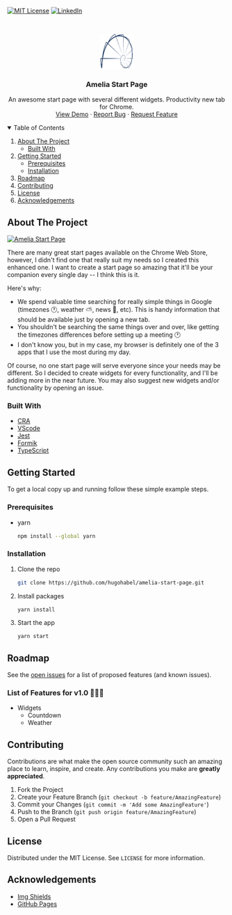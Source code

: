 [![MIT License][license-shield]][license-url]
[![LinkedIn][linkedin-shield]][linkedin-url]

<!-- Project Logo -->
<br />
<p align="center">
  <a href="https://github.com/hugohabel/amelia-start-page">
    <img src="images/logo.png" alt="Logo" width="80" height="80">
  </a>

  <h3 align="center">Amelia Start Page</h3>

  <p align="center">
    An awesome start page with several different widgets. Productivity new tab for Chrome.
    <br />
    <a href="#">View Demo</a>
    ·
    <a href="https://github.com/hugohabel/amelia-start-page/issues">Report Bug</a>
    ·
    <a href="https://github.com/hugohabel/amelia-start-page/issues">Request Feature</a>
  </p>
</p>
<!-- End Project Logo -->

<!-- Table of Contents -->
<details open="open">
  <summary>Table of Contents</summary>
  <ol>
    <li>
      <a href="#about-the-project">About The Project</a>
      <ul>
        <li><a href="#built-with">Built With</a></li>
      </ul>
    </li>
    <li>
      <a href="#getting-started">Getting Started</a>
      <ul>
        <li><a href="#prerequisites">Prerequisites</a></li>
        <li><a href="#installation">Installation</a></li>
      </ul>
    </li>
    <li><a href="#roadmap">Roadmap</a></li>
    <li><a href="#contributing">Contributing</a></li>
    <li><a href="#license">License</a></li>
    <li><a href="#acknowledgements">Acknowledgements</a></li>
  </ol>
</details>
<!-- End Table of Contents -->

<!-- About the Project -->
## About The Project

[![Amelia Start Page][product-screenshot]](https://hugohabel.github.io/amelia-start-page/)

There are many great start pages available on the Chrome Web Store, however, I didn't find one that really suit my needs so I created this enhanced one. I want to create a start page so amazing that it'll be your companion every single day -- I think this is it.

Here's why:
* We spend valuable time searching for really simple things in Google (timezones 🕐, weather ⛅, news 📰, etc). This is handy information that should be available just by opening a new tab.
* You shouldn't be searching the same things over and over, like getting the timezones differences before setting up a meeting 🕐
* I don't know you, but in my case, my browser is definitely one of the 3 apps that I use the most during my day.

Of course, no one start page will serve everyone since your needs may be different. So I decided to create widgets for every functionality, and I'll be adding more in the near future. You may also suggest new widgets and/or functionality by opening an issue.

### Built With

* [CRA](https://create-react-app.dev/)
* [VScode](https://code.visualstudio.com/)
* [Jest](https://jestjs.io/)
* [Formik](https://formik.org/)
* [TypeScript](https://www.typescriptlang.org/)

<!-- Getting Started -->
## Getting Started

To get a local copy up and running follow these simple example steps.

### Prerequisites

* yarn
  ```sh
  npm install --global yarn
  ```

### Installation

1. Clone the repo
   ```sh
   git clone https://github.com/hugohabel/amelia-start-page.git
   ```
2. Install packages
   ```sh
   yarn install
   ```
3. Start the app
   ```sh
   yarn start
   ```
<!-- End Getting Started -->

<!-- Roadmap -->
## Roadmap

See the [open issues](https://github.com/hugohabel/amelia-start-page/issues) for a list of proposed features (and known issues).

### List of Features for v1.0 🎊🥳🎉

- Widgets
    - Countdown
    - Weather

<!-- End Roadmap -->

<!-- Contributing -->
## Contributing

Contributions are what make the open source community such an amazing place to learn, inspire, and create. Any contributions you make are **greatly appreciated**.

1. Fork the Project
2. Create your Feature Branch (`git checkout -b feature/AmazingFeature`)
3. Commit your Changes (`git commit -m 'Add some AmazingFeature'`)
4. Push to the Branch (`git push origin feature/AmazingFeature`)
5. Open a Pull Request

<!-- End Contributing -->

<!-- License -->
## License

Distributed under the MIT License. See `LICENSE` for more information.

<!-- End License -->

<!-- Acknowledgements -->
## Acknowledgements
* [Img Shields](https://shields.io)
* [GitHub Pages](https://pages.github.com)

<!-- End Acknowledgements -->

<!-- Links + Images -->
<!-- https://www.markdownguide.org/basic-syntax/#reference-style-links -->
[license-shield]: https://img.shields.io/github/license/othneildrew/Best-README-Template.svg?style=for-the-badge
[license-url]: https://github.com/hugohabel/amelia-start-page/blob/main/LICENSE.txt
[linkedin-shield]: https://img.shields.io/badge/-LinkedIn-black.svg?style=for-the-badge&logo=linkedin&colorB=555
[linkedin-url]: https://www.linkedin.com/in/hugohabel/
[product-screenshot]: /public/amelia-default-image.png
<!-- End Links + Images -->
